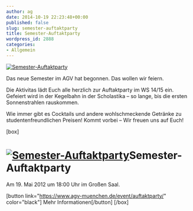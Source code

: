 ```yaml
---
author: ag
date: 2014-10-19 22:23:48+00:00
published: false
slug: semester-auftaktparty
title: Semester-Auftaktparty
wordpress_id: 2888
categories:
- Allgemein
---
```


[![Semester-Auftaktparty](https://www.agv-muenchen.de/wp-content/uploads/2014/10/Semesterparty_WISe20141.jpg)](https://www.agv-muenchen.de/event/auftaktparty/)

Das neue Semester im AGV hat begonnen. Das wollen wir feiern.

Die Aktivitas lädt Euch alle herzlich zur Auftaktparty im WS 14/15 ein. Gefeiert wird in der Kegelbahn in der Scholastika – so lange, bis die ersten Sonnenstrahlen rauskommen.

Wie immer gibt es Cocktails und andere wohlschmeckende Getränke zu studentenfreundlichen Preisen! Kommt vorbei – Wir freuen uns auf Euch!

[box]

# [![Semester-Auftaktparty](https://www.agv-muenchen.de/wp-content/uploads/2014/10/Semesterparty_WISe20141.jpg)](https://www.agv-muenchen.de/event/auftaktparty/)Semester-Auftaktparty

Am 19. Mai 2012 um 18:00 Uhr im Großen Saal.

[button link="https://www.agv-muenchen.de/event/auftaktparty/" color="black"] Mehr Informationen[/button]
[/box]
